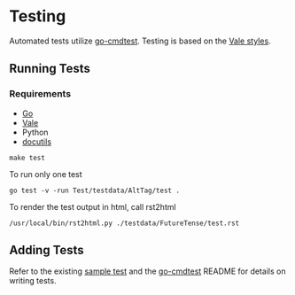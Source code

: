 # Testing

Automated tests utilize [go-cmdtest]. Testing is based on the [Vale styles][vale-packages].

## Running Tests

### Requirements

- [Go](https://go.dev/doc/install)
- [Vale](https://vale.sh/)
- Python
- [docutils](https://pypi.org/project/docutils/)

```shell
make test
```

To run only one test
```
go test -v -run Test/testdata/AltTag/test .
```

To render the test output in html, call rst2html
```
/usr/local/bin/rst2html.py ./testdata/FutureTense/test.rst
```

## Adding Tests

Refer to the existing [sample test](./testdata/FutureTense/test.ct) and the [go-cmdtest] README for details on writing tests.

[go-cmdtest]: https://github.com/google/go-cmdtest
[vale-packages]: https://github.com/errata-ai/packages/blob/master/pkg/main_test.go
